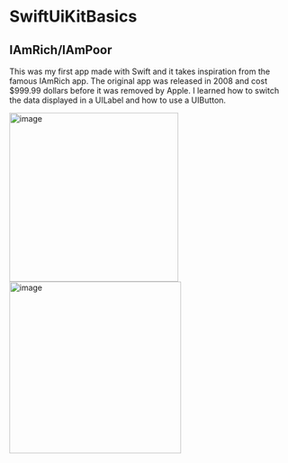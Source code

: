 # SwiftUiKitBasics

## IAmRich/IAmPoor

This was my first app made with Swift and it takes inspiration from the famous IAmRich app. The original app was released in 2008 and cost $999.99 dollars before it was removed by Apple. I learned how to switch the data displayed in a UILabel and how to use a UIButton.

<img width="300" alt="image" src="https://github.com/joelmanjet/SwiftUiKitBasics/assets/22900105/939c5a65-0ac2-4bc4-a228-07dec988ee9d">

<img width="305" alt="image" src="https://github.com/joelmanjet/SwiftUiKitBasics/assets/22900105/ca2b64eb-5b27-4f1c-b71f-0f42121b0dfc">
